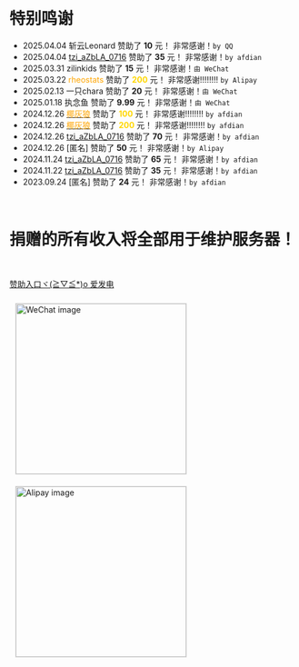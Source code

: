 # 特别鸣谢
- 2025.04.04 斩云Leonard 赞助了 **10** 元！ 非常感谢！`by QQ`
- 2025.04.04 [tzi_aZbLA_0716](https://afdian.com/a/tzi_aZbLA_0716) 赞助了 **35** 元！ 非常感谢！`by afdian`
- 2025.03.31 zilinkids 赞助了 **15** 元！ 非常感谢！`由 WeChat`
- 2025.03.22 <font color="Orange">rheostats</font> 赞助了 **<font color="gold">200</font>** 元！ 非常感谢!!!!!!!! `by Alipay`
- 2025.02.13 一只chara 赞助了 **20** 元！ 非常感谢！`由 WeChat`
- 2025.01.18 执念鱼 赞助了 **9.99** 元！ 非常感谢！`由 WeChat`
- 2024.12.26 [<font color="Orange">椰灰狼</font>](https://space.bilibili.com/527135437) 赞助了 **<font color="gold">100</font>** 元！ 非常感谢!!!!!!!! `by afdian`
- 2024.12.26 [<font color="Orange">椰灰狼</font>](https://space.bilibili.com/3546795693050045) 赞助了 **<font color="gold">200</font>** 元！ 非常感谢!!!!!!!! `by afdian`
- 2024.12.26 [tzi_aZbLA_0716](https://afdian.com/a/tzi_aZbLA_0716) 赞助了 **70** 元！ 非常感谢！`by afdian`
- 2024.12.26 [匿名] 赞助了 **50** 元！ 非常感谢！`by Alipay`
- 2024.11.24 [tzi_aZbLA_0716](https://afdian.com/a/tzi_aZbLA_0716) 赞助了 **65** 元！ 非常感谢！`by afdian`
- 2024.11.22 [tzi_aZbLA_0716](https://afdian.com/a/tzi_aZbLA_0716) 赞助了 **35** 元！ 非常感谢！`by afdian`
- 2023.09.24 [匿名] 赞助了 **24** 元！ 非常感谢！`by afdian`
<br>

# 捐赠的所有收入将全部用于维护服务器！

<br>

[赞助入口ヾ(≧▽≦*)o 爱发电](https://afdian.com/a/kukemc)


<img src="https://m.ccw.site/gandi_application/user_assets/7ebd7661e9bc19c088de1b7825673b57.jpg" alt="WeChat image" style="width: 300px; height: auto; margin: 10px; border: 1px solid #ddd;">
<img src="https://m.ccw.site/gandi_application/user_assets/10dd46a5d2ccabc91d2ab9ca6f11b707.jpg" alt="Alipay image" style="width: 300px; height: auto; margin: 10px; border: 1px solid #ddd;">

